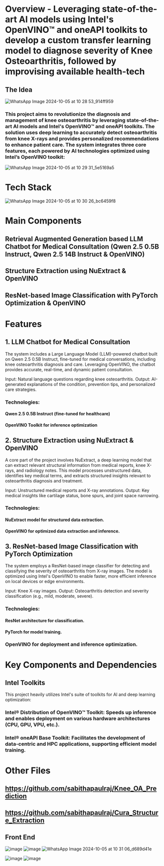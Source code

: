 # Overview - Leveraging state-of-the-art AI models using Intel's OpenVINO™ and oneAPI toolkits to develop a custom transfer learning model to diagnose severity of Knee Osteoarthritis, followed by improvising available health-tech
## The Idea
![WhatsApp Image 2024-10-05 at 10 28 53_914ff959](https://github.com/user-attachments/assets/dca45394-054f-4621-ba14-9b2d4c4847b6)

### This project aims to revolutionize the diagnosis and management of knee osteoarthritis by leveraging state-of-the-art AI models and Intel's OpenVINO™ and oneAPI toolkits. The solution uses deep learning to accurately detect osteoarthritis from knee X-rays and provides personalized recommendations to enhance patient care. The system integrates three core features, each powered by AI technologies optimized using Intel’s OpenVINO toolkit:
![WhatsApp Image 2024-10-05 at 10 29 31_5e5169a5](https://github.com/user-attachments/assets/85d22461-720d-4320-beaf-e78128cd658d)
# Tech Stack
![WhatsApp Image 2024-10-05 at 10 30 26_bc6459f8](https://github.com/user-attachments/assets/0dfda760-00df-4b0b-8c0d-a31ba07407ad)

# Main Components
## Retrieval Augmented Generation based LLM Chatbot for Medical Consultation (Qwen 2.5 0.5B Instruct, Qwen 2.5 14B Instruct & OpenVINO)
## Structure Extraction using NuExtract & OpenVINO
## ResNet-based Image Classification with PyTorch Optimization & OpenVINO
# Features
## 1. LLM Chatbot for Medical Consultation
The system includes a Large Language Model (LLM)-powered chatbot built on Qwen 2.5 0.5B Instruct, fine-tuned for medical conversations, including knee osteoarthritis diagnosis and care. Leveraging OpenVINO, the chatbot provides accurate, real-time, and dynamic patient consultation.

Input: Natural language questions regarding knee osteoarthritis.
Output: AI-generated explanations of the condition, prevention tips, and personalized care strategies.
### Technologies:

#### Qwen 2.5 0.5B Instruct (fine-tuned for healthcare)
#### OpenVINO Toolkit for inference optimization
## 2. Structure Extraction using NuExtract & OpenVINO
A core part of the project involves NuExtract, a deep learning model that can extract relevant structural information from medical reports, knee X-rays, and radiology notes. This model processes unstructured data, identifies key medical terms, and extracts structured insights relevant to osteoarthritis diagnosis and treatment.

Input: Unstructured medical reports and X-ray annotations.
Output: Key medical insights like cartilage status, bone spurs, and joint space narrowing.
### Technologies:

#### NuExtract model for structured data extraction.
#### OpenVINO for optimized data extraction and inference.
## 3. ResNet-based Image Classification with PyTorch Optimization
The system employs a ResNet-based image classifier for detecting and classifying the severity of osteoarthritis from X-ray images. The model is optimized using Intel's OpenVINO to enable faster, more efficient inference on local devices or edge environments.

Input: Knee X-ray images.
Output: Osteoarthritis detection and severity classification (e.g., mild, moderate, severe).
### Technologies:

#### ResNet architecture for classification.
#### PyTorch for model training.
### OpenVINO for deployment and inference optimization.

# Key Components and Dependencies
## Intel Toolkits
This project heavily utilizes Intel's suite of toolkits for AI and deep learning optimization:


### Intel® Distribution of OpenVINO™ Toolkit: Speeds up inference and enables deployment on various hardware architectures (CPU, GPU, VPU, etc.).
### Intel® oneAPI Base Toolkit: Facilitates the development of data-centric and HPC applications, supporting efficient model training.

# Other Files
## https://github.com/sabithapaulraj/Knee_OA_Prediction
## https://github.com/sabithapaulraj/Cura_Structure_Extraction

## Front End
![image](https://github.com/user-attachments/assets/87d99e76-9e3b-404c-a898-d3ae7101722e)
![image](https://github.com/user-attachments/assets/d7beb37a-39e7-4a35-b756-3a48fe732c88)
![WhatsApp Image 2024-10-05 at 10 31 06_d689d41e](https://github.com/user-attachments/assets/cbff450d-3f09-411a-bf7d-41380a078205)

![image](https://github.com/user-attachments/assets/7aabb563-cafe-40c6-8091-936b917e809d)
![image](https://github.com/user-attachments/assets/4e5a1396-774d-4a4c-9d41-852d36eabd1f)



